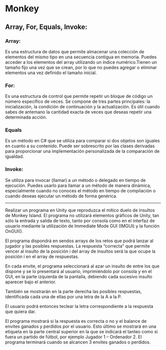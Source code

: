 # Monkey

## Array, For, Equals, Invoke:

### Array:
Es una estructura de datos que permite almacenar una colección de elementos del mismo tipo en una secuencia contigua en memoria. Puedes acceder a los elementos del array utilizando un índice numérico.Tienen un tamaño fijo una vez que se crean, por lo que no puedes agregar o eliminar elementos una vez definido el tamaño inicial.

### For:
Es una estructura de control que permite repetir un bloque de código un número específico de veces. Se compone de tres partes principales: la inicialización, la condición de continuación y la actualización. Es útil cuando sabes de antemano la cantidad exacta de veces que deseas repetir una determinada acción.

### Equals
Es un método en C# que se utiliza para comparar si dos objetos son iguales en cuanto a su contenido. Puede ser sobrescrito por las clases derivadas para proporcionar una implementación personalizada de la comparación de igualdad.

### Invoke:
Se utiliza para invocar (llamar) a un método o delegado en tiempo de ejecución. Puedes usarlo para llamar a un método de manera dinámica, especialmente cuando no conoces el método en tiempo de compilación o cuando deseas ejecutar un método de forma genérica. 

------

Realizar un programa en Unity que reproduzca el mítico duelo de insultos de Monkey Island. El
programa no utilizará elementos gráficos de Unity, tan sólo la entrada y salida de texto, tanto por
consola como en el interfaz de usuario mediante la utilización de Immediate Mode GUI (IMGUI) y
la función OnGUI().

El programa dispondrá en sendos arrays de los retos que podrá lanzar al jugador y las posibles
respuestas. La respuesta “correcta” que permite vencer al insulto de la posición i del array de
insultos será la que ocupe la posición i en el array de respuestas.

En cada envite, el programa seleccionará al azar un insulto de entre los que dispone y se lo
presentará al usuario, imprimiéndolo por consola y en el GUI, en la parte izquierda de la pantalla,
debiendo cada sucesivo insulto aparecer bajo el anterior.

También se mostrarán en la parte derecha las posibles respuestas, identificada cada una de ellas por
una letra de la A a la P.

El usuario podrá entonces teclear la letra correspondiente a la respuesta que quiera dar.

El programa mostrará si la respuesta es correcta o no y el balance de envites ganados y perdidos por
el usuario. Esto último se mostrará en una etiqueta en la parte central superior en la que se indicará
el tanteo como si fuera un partido de fútbol, por ejemplo Jugador 1 – Ordenador 2. El programa
terminará cuando se alcancen 3 envites ganados o perdidos.
